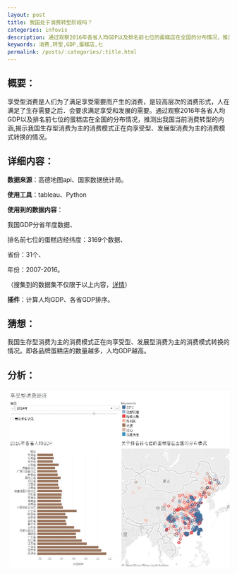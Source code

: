 ```yaml
---
layout: post
title: 我国处于消费转型阶段吗？
categories: infovis
description: 通过观察2016年各省人均GDP以及排名前七位的蛋糕店在全国的分布情况，推测我国当前消费转型的情况。
keywords: 消费,转型,GDP,蛋糕店,七
permalink: /posts/:categories/:title.html
---
```

## 概要：  
享受型消费是人们为了满足享受需要而产生的消费，是较高层次的消费形式，人在满足了生存需要之后．会要求满足享受和发展的需要。通过观察2016年各省人均GDP以及排名前七位的蛋糕店在全国的分布情况，推测出我国当前消费转型的内涵,揭示我国生存型消费为主的消费模式正在向享受型、发展型消费为主的消费模式转换的情况。

## 详细内容：
**数据来源**：高德地图api、国家数据统计局。  

**使用工具**：tableau、Python

**使用到的数据内容**：

我国GDP分省年度数据、

排名前七位的蛋糕店经纬度：3169个数据、

省份：31个、

年份：2007-2016。

（搜集到的数据集不仅限于以上内容，[详情](https://bingxin70aa.github.io//posts/infovis/Tableau-Pandas-catch-map-api.html)）

**插件**：计算人均GDP、各省GDP排序。

## 猜想：
我国生存型消费为主的消费模式正在向享受型、发展型消费为主的消费模式转换的情况。即各品牌蛋糕店的数量越多，人均GDP越高。

## 分析：



![image](/images/posts/infovis/tableau_enjoy_consume_gdp_cake.jpg)